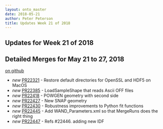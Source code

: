 ```yaml
---
layout: onto_master
date: 2018-05-21
author: Peter Peterson
title: Updates Week 21 of 2018
---
```

Updates for Week 21 of 2018
---------------------------

Detailed Merges for May 21 to 27, 2018
--------------------------------------
[on github](https://github.com/mantidproject/mantid/pulls?q=is%3Apr+merged%3A2018-05-22..2018-05-27)

* *new* [PR22321](https://github.com/mantidproject/mantid/pull/22321) - Restore default directories for OpenSSL and HDF5 on MacOS
* *new* [PR22385](https://github.com/mantidproject/mantid/pull/22385) - LoadSampleShape that reads Ascii OFF files
* *new* [PR22418](https://github.com/mantidproject/mantid/pull/22418) - POWGEN geometry with second side
* *new* [PR22427](https://github.com/mantidproject/mantid/pull/22427) - New SNAP geometry
* *new* [PR22430](https://github.com/mantidproject/mantid/pull/22430) - Robustness improvements to Python fit functions
* *new* [PR22445](https://github.com/mantidproject/mantid/pull/22445) - Add WAND_Parameters.xml so that MergeRuns does the right thing
* *new* [PR22447](https://github.com/mantidproject/mantid/pull/22447) - Refs #22446. adding new IDF
